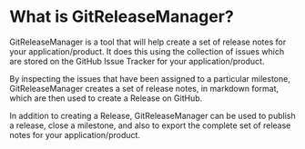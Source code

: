 # What is GitReleaseManager?

GitReleaseManager is a tool that will help create a set of release notes for
your application/product. It does this using the collection of issues which
are stored on the GitHub Issue Tracker for your application/product.

By inspecting the issues that have been assigned to a particular milestone,
GitReleaseManager creates a set of release notes, in markdown format, which are
then used to create a Release on GitHub.

In addition to creating a Release, GitReleaseManager can be used to publish a
release, close a milestone, and also to export the complete set of release notes
for your application/product.